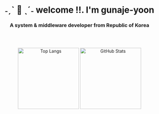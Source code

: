 <h1 align="center">˗ˏˋ 🌟 ˎˊ˗ welcome !!. I'm gunaje-yoon</h1>
<h3 align="center">A system & middleware developer from Republic of Korea</h3>

<br><br>

<div align="center">
  <img src="https://github-readme-stats.vercel.app/api/top-langs/?username=gunjae-yoon&layout=compact&theme=dracula" alt="Top Langs" style="height: 200px; card_width: 500px;"/>
  <img src="https://github-readme-stats.vercel.app/api?username=gunjae-yoon&show_icons=true&theme=dracula" alt="GitHub Stats" style="height: 200px; card_width: 500px;"/>
</div>
